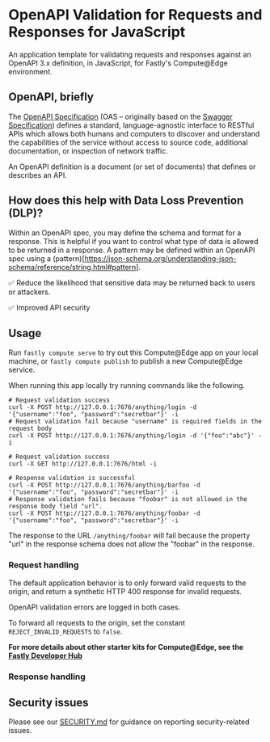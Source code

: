 # OpenAPI Validation for Requests and Responses for JavaScript

An application template for validating requests and responses against an OpenAPI 3.x definition, in JavaScript, for Fastly's Compute@Edge environment.

## OpenAPI, briefly

The [OpenAPI Specification](https://spec.openapis.org/oas/latest.html) (OAS – originally based on the [Swagger Specification](https://swagger.io/specification/)) defines a standard, language-agnostic interface to RESTful APIs which allows both humans and computers to discover and understand the capabilities of the service without access to source code, additional documentation, or inspection of network traffic.

An OpenAPI definition is a document (or set of documents) that defines or describes an API.

## How does this help with Data Loss Prevention (DLP)?

Within an OpenAPI spec, you may define the schema and format for a response. This is helpful if you want to control what type of data is allowed to be returned in a response. A pattern may be defined within an OpenAPI spec using a (pattern)[https://json-schema.org/understanding-json-schema/reference/string.html#pattern].

✅ Reduce the likelihood that sensitive data may be returned back to users or attackers.

✅ Improved API security

## Usage

Run `fastly compute serve` to try out this Compute@Edge app on your local machine, or `fastly compute publish` to publish a new Compute@Edge service.

When running this app locally try running commands like the following.

```
# Request validation success
curl -X POST http://127.0.0.1:7676/anything/login -d '{"username":"foo", "password":"secretbar"}' -i
# Request validation fail because "username" is required fields in the request body
curl -X POST http://127.0.0.1:7676/anything/login -d '{"foo":"abc"}' -i

# Request validation success
curl -X GET http://127.0.0.1:7676/html -i

# Response validation is successful
curl -X POST http://127.0.0.1:7676/anything/barfoo -d '{"username":"foo", "password":"secretbar"}' -i
# Response validation fails because "foobar" is not allowed in the response body field "url".
curl -X POST http://127.0.0.1:7676/anything/foobar -d '{"username":"foo", "password":"secretbar"}' -i
```
The response to the URL `/anything/foobar` will fail because the property "url" in the response schema does not allow the "foobar" in the response.

### Request handling

The default application behavior is to only forward valid requests to the origin, and return a synthetic HTTP 400 response for invalid requests.

OpenAPI validation errors are logged in both cases.

To forward all requests to the origin, set the constant `REJECT_INVALID_REQUESTS` to `false`.

**For more details about other starter kits for Compute@Edge, see the [Fastly Developer Hub](https://developer.fastly.com/solutions/starters)**

### Response handling


## Security issues

Please see our [SECURITY.md](https://github.com/fastly/compute-starter-kit-javascript-openapi-validation/blob/main/SECURITY.md) for guidance on reporting security-related issues.
